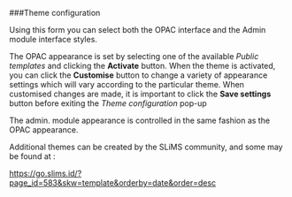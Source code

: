 ###Theme configuration

Using this form you can select both the OPAC interface and the Admin module interface styles.

 The OPAC appearance is set by selecting one of the available *Public templates* and clicking the **Activate** button. When the theme is activated, you can click the **Customise** button to change a variety of appearance settings which will vary according to the particular theme. When customised changes are made, it is important to click the **Save settings** button before exiting the *Theme configuration* pop-up

The admin. module appearance is controlled in the same fashion as the OPAC appearance.



Additional themes can be created by the SLiMS community, and some may be found at :

https://go.slims.id/?page_id=583&skw=template&orderby=date&order=desc

    
